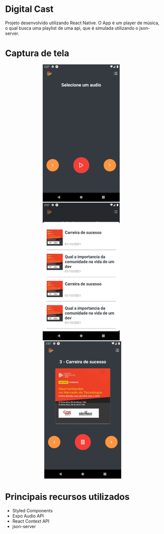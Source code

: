 # Digital Cast
Projeto desenvolvido utilizando React Native. O App é um player de música, o qual busca uma playlist de uma api, que é simulada utilizando o json-server. 

# Captura de tela

<p align="center">
  <img alt="Screen capture" src=".gh-assets/screenshot-1.png" width="250" style="margin-right: 10px" />
  <img alt="Screen capture" src=".gh-assets/screenshot-2.png" width="250" style="margin-right: 10px"/>
  <img alt="Screen capture" src=".gh-assets/screenshot-3.png" width="250"/>
</p>


# Principais recursos utilizados

- Styled Components
- Expo Audio API
- React Context API
- json-server